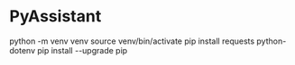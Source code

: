 # PyAssistant
python -m venv venv
source venv/bin/activate 
pip install requests python-dotenv
pip install --upgrade pip